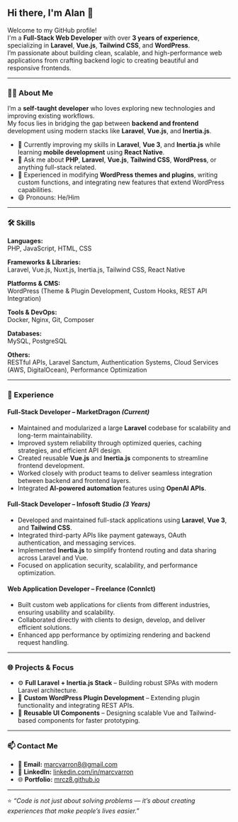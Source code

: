 ## Hi there, I'm Alan 👋

Welcome to my GitHub profile!  
I'm a **Full-Stack Web Developer** with over **3 years of experience**, specializing in **Laravel**, **Vue.js**, **Tailwind CSS**, and **WordPress**.  
I’m passionate about building clean, scalable, and high-performance web applications from crafting backend logic to creating beautiful and responsive frontends.

---

### 👨‍💻 About Me

I’m a **self-taught developer** who loves exploring new technologies and improving existing workflows.  
My focus lies in bridging the gap between **backend and frontend** development using modern stacks like **Laravel**, **Vue.js**, and **Inertia.js**.

- 🌱 Currently improving my skills in **Laravel**, **Vue 3**, and **Inertia.js** while learning **mobile development** using **React Native**.  
- 💬 Ask me about **PHP**, **Laravel**, **Vue.js**, **Tailwind CSS**, **WordPress**, or anything full-stack related.  
- 🔧 Experienced in modifying **WordPress themes and plugins**, writing custom functions, and integrating new features that extend WordPress capabilities.
- 😄 Pronouns: He/Him  

---

### 🛠️ Skills

**Languages:**  
PHP, JavaScript, HTML, CSS  

**Frameworks & Libraries:**  
Laravel, Vue.js, Nuxt.js, Inertia.js, Tailwind CSS, React Native  

**Platforms & CMS:**  
WordPress (Theme & Plugin Development, Custom Hooks, REST API Integration)  

**Tools & DevOps:**  
Docker, Nginx, Git, Composer 

**Databases:**  
MySQL, PostgreSQL  

**Others:**  
RESTful APIs, Laravel Sanctum, Authentication Systems, Cloud Services (AWS, DigitalOcean), Performance Optimization  

---

### 💼 Experience

#### **Full-Stack Developer – MarketDragon** *(Current)*
- Maintained and modularized a large **Laravel** codebase for scalability and long-term maintainability.  
- Improved system reliability through optimized queries, caching strategies, and efficient API design.  
- Created reusable **Vue.js** and **Inertia.js** components to streamline frontend development.  
- Worked closely with product teams to deliver seamless integration between backend and frontend layers.  
- Integrated **AI-powered automation** features using **OpenAI APIs**.  

#### **Full-Stack Developer – Infosoft Studio** *(3 Years)*
- Developed and maintained full-stack applications using **Laravel**, **Vue 3**, and **Tailwind CSS**.  
- Integrated third-party APIs like payment gateways, OAuth authentication, and messaging services.  
- Implemented **Inertia.js** to simplify frontend routing and data sharing across Laravel and Vue.  
- Focused on application security, scalability, and performance optimization.  

#### **Web Application Developer – Freelance (ConnIct)**
- Built custom web applications for clients from different industries, ensuring usability and scalability.  
- Collaborated directly with clients to design, develop, and deliver efficient solutions.  
- Enhanced app performance by optimizing rendering and backend request handling.  

---

### 🌐 Projects & Focus

- ⚙️ **Full Laravel + Inertia.js Stack** – Building robust SPAs with modern Laravel architecture.
- 🧩 **Custom WordPress Plugin Development** – Extending plugin functionality and integrating REST APIs.  
- 🧱 **Reusable UI Components** – Designing scalable Vue and Tailwind-based components for faster prototyping.  

---

### 📫 Contact Me

- 📧 **Email:** [marcvarron8@gmail.com](mailto:marcvarron8@gmail.com)  
- 💼 **LinkedIn:** [linkedin.com/in/marcvarron](https://www.linkedin.com/in/marcvarron/)  
- 🌐 **Portfolio:** [mrcz8.github.io](https://mrcz8.github.io/)  

---

⭐ *“Code is not just about solving problems — it’s about creating experiences that make people’s lives easier.”*  
